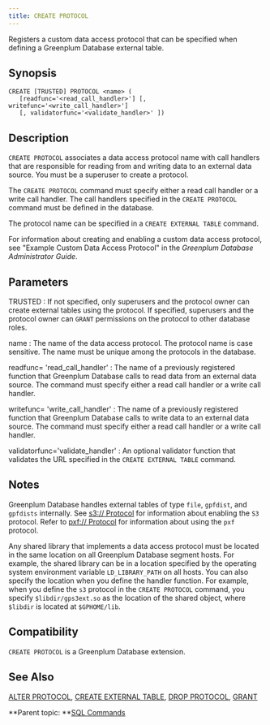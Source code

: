 ```yaml
---
title: CREATE PROTOCOL 
---
```


Registers a custom data access protocol that can be specified when defining a Greenplum Database external table.

## <a id="section2"></a>Synopsis 

``` {#sql_command_synopsis}
CREATE [TRUSTED] PROTOCOL <name> (
   [readfunc='<read_call_handler>'] [, writefunc='<write_call_handler>']
   [, validatorfunc='<validate_handler>' ])
```

## <a id="section3"></a>Description 

`CREATE PROTOCOL` associates a data access protocol name with call handlers that are responsible for reading from and writing data to an external data source. You must be a superuser to create a protocol.

The `CREATE PROTOCOL` command must specify either a read call handler or a write call handler. The call handlers specified in the `CREATE PROTOCOL` command must be defined in the database.

The protocol name can be specified in a `CREATE EXTERNAL TABLE` command.

For information about creating and enabling a custom data access protocol, see "Example Custom Data Access Protocol" in the *Greenplum Database Administrator Guide*.

## <a id="section4"></a>Parameters 

TRUSTED
:   If not specified, only superusers and the protocol owner can create external tables using the protocol. If specified, superusers and the protocol owner can `GRANT` permissions on the protocol to other database roles.

name
:   The name of the data access protocol. The protocol name is case sensitive. The name must be unique among the protocols in the database.

readfunc= 'read\_call\_handler'
:   The name of a previously registered function that Greenplum Database calls to read data from an external data source. The command must specify either a read call handler or a write call handler.

writefunc= 'write\_call\_handler'
:   The name of a previously registered function that Greenplum Database calls to write data to an external data source. The command must specify either a read call handler or a write call handler.

validatorfunc='validate\_handler'
:   An optional validator function that validates the URL specified in the `CREATE EXTERNAL TABLE` command.

## <a id="section5"></a>Notes 

Greenplum Database handles external tables of type `file`, `gpfdist`, and `gpfdists` internally. See [s3:// Protocol](../../admin_guide/external/g-s3-protocol.html#amazon-emr/s3_prereq) for information about enabling the `S3` protocol. Refer to [pxf:// Protocol](../../admin_guide/external/g-pxf-protocol.html) for information about using the `pxf` protocol.

Any shared library that implements a data access protocol must be located in the same location on all Greenplum Database segment hosts. For example, the shared library can be in a location specified by the operating system environment variable `LD_LIBRARY_PATH` on all hosts. You can also specify the location when you define the handler function. For example, when you define the `s3` protocol in the `CREATE PROTOCOL` command, you specify `$libdir/gps3ext.so` as the location of the shared object, where `$libdir` is located at `$GPHOME/lib`.

## <a id="section7"></a>Compatibility 

`CREATE PROTOCOL` is a Greenplum Database extension.

## <a id="section8"></a>See Also 

[ALTER PROTOCOL](ALTER_PROTOCOL.html), [CREATE EXTERNAL TABLE](CREATE_EXTERNAL_TABLE.html), [DROP PROTOCOL](DROP_PROTOCOL.html), [GRANT](GRANT.html)

**Parent topic: **[SQL Commands](../sql_commands/sql_ref.html)


